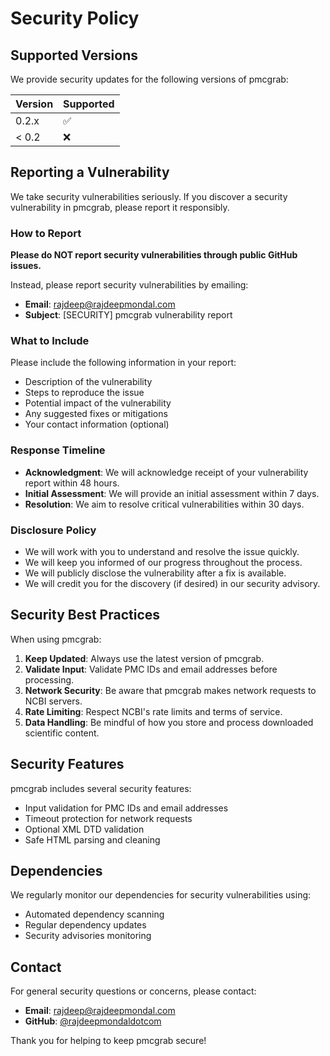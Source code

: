 # Security Policy

## Supported Versions

We provide security updates for the following versions of pmcgrab:

| Version | Supported          |
| ------- | ------------------ |
| 0.2.x   | :white_check_mark: |
| < 0.2   | :x:                |

## Reporting a Vulnerability

We take security vulnerabilities seriously. If you discover a security vulnerability in pmcgrab, please report it responsibly.

### How to Report

**Please do NOT report security vulnerabilities through public GitHub issues.**

Instead, please report security vulnerabilities by emailing:
- **Email**: rajdeep@rajdeepmondal.com
- **Subject**: [SECURITY] pmcgrab vulnerability report

### What to Include

Please include the following information in your report:
- Description of the vulnerability
- Steps to reproduce the issue
- Potential impact of the vulnerability
- Any suggested fixes or mitigations
- Your contact information (optional)

### Response Timeline

- **Acknowledgment**: We will acknowledge receipt of your vulnerability report within 48 hours.
- **Initial Assessment**: We will provide an initial assessment within 7 days.
- **Resolution**: We aim to resolve critical vulnerabilities within 30 days.

### Disclosure Policy

- We will work with you to understand and resolve the issue quickly.
- We will keep you informed of our progress throughout the process.
- We will publicly disclose the vulnerability after a fix is available.
- We will credit you for the discovery (if desired) in our security advisory.

## Security Best Practices

When using pmcgrab:

1. **Keep Updated**: Always use the latest version of pmcgrab.
2. **Validate Input**: Validate PMC IDs and email addresses before processing.
3. **Network Security**: Be aware that pmcgrab makes network requests to NCBI servers.
4. **Rate Limiting**: Respect NCBI's rate limits and terms of service.
5. **Data Handling**: Be mindful of how you store and process downloaded scientific content.

## Security Features

pmcgrab includes several security features:

- Input validation for PMC IDs and email addresses
- Timeout protection for network requests
- Optional XML DTD validation
- Safe HTML parsing and cleaning

## Dependencies

We regularly monitor our dependencies for security vulnerabilities using:
- Automated dependency scanning
- Regular dependency updates
- Security advisories monitoring

## Contact

For general security questions or concerns, please contact:
- **Email**: rajdeep@rajdeepmondal.com
- **GitHub**: [@rajdeepmondaldotcom](https://github.com/rajdeepmondaldotcom)

Thank you for helping to keep pmcgrab secure!